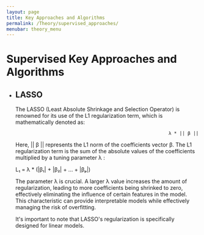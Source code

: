```yaml
---
layout: page
title: Key Approaches and Algorithms
permalink: /Theory/supervised_approaches/
menubar: theory_menu
---
```


# Supervised Key Approaches and Algorithms

- ## LASSO

    The LASSO (Least Absolute Shrinkage and Selection Operator) is renowned for its use of the L1 regularization term, which is mathematically denoted as:

                                                              λ * || β ||

    Here, || β || represents the L1 norm of the coefficients vector β. The L1 regularization term is the sum of the absolute values of the coefficients multiplied by a tuning parameter λ :

    L₁ = λ * (|β₁| + |β₂| + ... + |βₚ|)

    The parameter λ is crucial. A larger λ value increases the amount of regularization, leading to more coefficients being shrinked to zero, effectively eliminating the influence of certain features in the model. This characteristic can provide interpretable models while effectively managing the risk of overfitting.

    It's important to note that LASSO's regularization is specifically designed for linear models. 